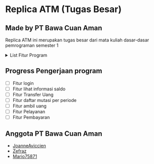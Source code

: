 # Replica ATM (Tugas Besar)

## Made by PT Bawa Cuan Aman

Replica ATM ini merupakan tugas besar dari mata kuliah dasar-dasar pemrograman semester 1

<details>
    <summary>List Fitur Program</summary>
    <ul>
        <li>Fitur login (maximal kesalahan input password 3x)</li>
        <li>Fitur lihat informasi saldo</li>
        <li>Fitur Transfer Uang (Limit transfer perhari tergantung dari jenis rekening)</li>
        <li>Fitur Daftar mutasi per periode (mingguan/bulanan/per periode tertentu)</li>
        <li>Fitur Tarik Tunai (dengan nominal sesuai menu ATM atau input tergantung pengguna)</li>
        <li>Fitur Pelayanan (Ubah password, ubah alamat e-mail, enable/disable kartu atm)</li>
        <li>Fitur Pembayaran (bayar listrik, pdam, top up, pajak)</li>
        <li>Fitur Pembuatan rekening</li>
        <li>Fitur Hapus Otomatis rekening (setelah di disable 30-hari)</li>
        <li>Fitur Ganti Bahasa Indonesia atau Inggris</li>
        <li>Fitur Penarikan Uang Rp.50.000 atau Rp.100.000</li>
        <li>Fitur Biaya Transfer ke bank lain: Rp6.500 per transaksi.</li>
        
    </ul>
</details>

## Progress Pengerjaan program

- [ ] Fitur login
- [ ] Fitur lihat informasi saldo
- [ ] Fitur Transfer Uang
- [ ] Fitur daftar mutasi per periode
- [ ] Fitur ambil uang
- [ ] Fitur Pelayanan
- [ ] Fitur Pembayaran

## Anggota PT Bawa Cuan Aman
- [JoanneAviccien](https://github.com/JoanneAviccien)
- [Zefraz](https://github.com/ZEFRAZ)
- [Mario75871](https://github.com/Mario75871)
